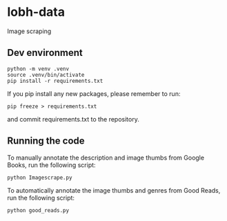 # lobh-data
Image scraping

## Dev environment

```
python -m venv .venv
source .venv/bin/activate
pip install -r requirements.txt
```

If you pip install any new packages, please remember to run:

```
pip freeze > requirements.txt
```

and commit requirements.txt to the repository.

## Running the code

To manually annotate the description and image thumbs from Google Books, run the following script:
```
python Imagescrape.py
```

To automatically annotate the image thumbs and genres from Good Reads, run the following script:
```
python good_reads.py
```